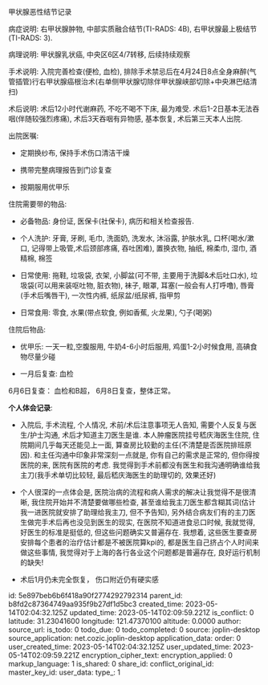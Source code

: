 甲状腺恶性结节记录

病症说明: 右甲状腺肿物, 中部实质融合结节(TI-RADS: 4B), 右甲状腺最上极结节(TI-RADS: 3).

病理说明: 甲状腺乳状癌, 中央区6区4/7转移, 后续持续观察

手术说明: 入院完善检查(便检, 血检), 排除手术禁忌后在4月24日8点全身麻醉(气管插管)行右甲状腺癌根治术(右单侧甲状腺切除伴甲状腺峡部切除+中央淋巴结清扫)

术后说明: 术后12小时代谢麻药, 不吃不喝不下床, 最为难受. 术后1-2日基本无法吞咽(伴随较强烈疼痛), 术后3天吞咽有异物感, 基本恢复, 术后第三天本人出院.

出院医嘱:

- 定期换纱布, 保持手术伤口清洁干燥
    
- 携带完整病理报告到门诊复查
    
- 按期服用优甲乐
    

住院需要带的物品:

- 必备物品: 身份证, 医保卡(社保卡), 病历和相关检查报告.
    
- 个人洗护: 牙膏, 牙刷, 毛巾, 洗面奶, 洗发水, 沐浴露, 护肤水乳, 口杯(喝水/漱口, 记得带上吸管,术后颈部疼痛, 吞吐困难), 置换衣物, 抽纸, 棉柔巾, 湿巾, 酒精棉, 棉签
    
- 日常使用: 拖鞋, 垃圾袋, 衣架, 小脚盆(可不带, 主要用于洗脚&术后吐口水), 垃圾袋(可以用来装呕吐物, 脏衣物), 袜子, 眼罩, 耳塞(一般会有人打呼噜), 唇膏(手术后嘴唇干), 一次性内裤, 纸尿盆/纸尿裤, 指甲剪
    
- 日常食用: 零食, 水果(带点软食, 例如香蕉, 火龙果), 勺子(喝粥)
    

住院后物品:

- 优甲乐: 一天一粒,空腹服用, 牛奶4-6小时后服用, 鸡蛋1-2小时候食用, 高碘食物尽量少碰
    
- 一月后复查: 血检
    

6月6日复查： 血检和B超， 6月8日复查，整体正常。

**个人体会记录**:

- 入院后, 手术流程, 个人情况, 术前/术后注意事项无人告知, 需要个人反复与医生/护士沟通, 术后才知道主刀医生是谁. 本人肿瘤医院挂号嵇庆海医生住院, 住院期间几乎每天还能见上一面, 算查房比较勤的主任(不清楚是否医院排班原因). 和主任沟通中印象非常深刻一点就是, 你有自己的需求是正常的, 但你得按医院的来, 医院有医院的考虑. 我觉得到手术前都没有医生和我沟通明确谁给我主刀(我手术单切比较轻, 最后嵇庆海医生的助理切的, 效果还好)
    
- 个人很深的一点体会是, 医院治病的流程和病人需求的解决让我觉得不是很清晰, 我住院开始并不清楚要做哪些检查, 甚至谁给我主刀医生都含糊其词(估计我一进医院就安排了助理给我主刀, 但不予告知), 另外结合病友们有的主刀医生做完手术后再也没见到医生的现实, 在医院不知道进食忌口时候, 我就觉得, 好医生的标准是挺低的, 但这些问题确实又普遍存在. 我想着, 这些医生要查房安排每个患者的治疗估计都是不被医院算kpi的, 都是医生自己挤占个人时间来做这些事情, 我觉得对于上海的各行各业这个问题都是普遍存在, 良好运行机制的缺失!
    
- 术后1月仍未完全恢复， 伤口附近仍有硬实感

id: 5e897beb6b6f418a90f2774292792314
parent_id: b8fd2c87364749aa935f9b27df1d5bc3
created_time: 2023-05-14T02:04:32.125Z
updated_time: 2023-05-14T02:09:59.221Z
is_conflict: 0
latitude: 31.23041600
longitude: 121.47370100
altitude: 0.0000
author: 
source_url: 
is_todo: 0
todo_due: 0
todo_completed: 0
source: joplin-desktop
source_application: net.cozic.joplin-desktop
application_data: 
order: 0
user_created_time: 2023-05-14T02:04:32.125Z
user_updated_time: 2023-05-14T02:09:59.221Z
encryption_cipher_text: 
encryption_applied: 0
markup_language: 1
is_shared: 0
share_id: 
conflict_original_id: 
master_key_id: 
user_data: 
type_: 1